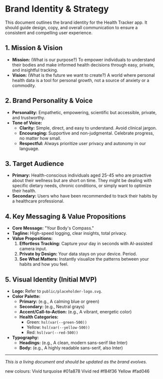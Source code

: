 # Brand Identity & Strategy

This document outlines the brand identity for the Health Tracker app. It should guide design, copy, and overall communication to ensure a consistent and compelling user experience.

## 1. Mission & Vision

- **Mission:** (What is our purpose?) To empower individuals to understand their bodies and make informed health decisions through easy, private, and insightful tracking.
- **Vision:** (What is the future we want to create?) A world where personal health data is a tool for personal growth, not a source of anxiety or a commodity.

## 2. Brand Personality & Voice

- **Personality:** Empathetic, empowering, scientific but accessible, private, and trustworthy.
- **Tone of Voice:**
  - **Clarity:** Simple, direct, and easy to understand. Avoid clinical jargon.
  - **Encouraging:** Supportive and non-judgmental. Celebrate progress, no matter how small.
  - **Respectful:** Always prioritize user privacy and autonomy in our language.

## 3. Target Audience

- **Primary:** Health-conscious individuals aged 25-45 who are proactive about their wellness but are short on time. They might be dealing with specific dietary needs, chronic conditions, or simply want to optimize their health.
- **Secondary:** Users who have been recommended to track their habits by a healthcare professional.

## 4. Key Messaging & Value Propositions

- **Core Message:** "Your Body's Compass."
- **Tagline:** High-speed logging, clear insights, total privacy.
- **Value Propositions:**
  1.  **Effortless Tracking:** Capture your day in seconds with AI-assisted camera input.
  2.  **Private by Design:** Your data stays on your device. Period.
  3.  **See What Matters:** Instantly visualize the patterns between your habits and how you feel.

## 5. Visual Identity (Initial MVP)

- **Logo:** Refer to `public/placeholder-logo.svg`.
- **Color Palette:**
  - **Primary:** (e.g., A calming blue or green)
  - **Secondary:** (e.g., Neutral grays)
  - **Accent/Call-to-Action:** (e.g., A vibrant, energetic color)
  - **Health Categories:**
    - Green: `hsl(var(--green-500))`
    - Yellow: `hsl(var(--yellow-500))`
    - Red: `hsl(var(--red-500))`
- **Typography:**
  - **Headings:** (e.g., A clean, modern sans-serif like Inter)
  - **Body:** (e.g., A highly readable sans-serif, also Inter)

---

_This is a living document and should be updated as the brand evolves._

new colours:
Vivid turquoise #01a878
Vivid red #f84f36
Yellow #fad046